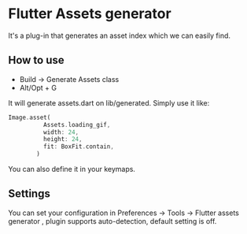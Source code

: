 # Flutter Assets generator
It's a plug-in that generates an asset index which we can easily find.
## How to use
- Build -> Generate Assets class
- Alt/Opt + G

It will generate assets.dart on lib/generated.
Simply use it like: 
```dart
Image.asset(
          Assets.loading_gif,
          width: 24,
          height: 24,
          fit: BoxFit.contain,
        )
```
You can also define it in your keymaps.

## Settings
You can set your configuration in Preferences -> Tools -> Flutter assets generator
, plugin supports auto-detection, default setting is off.